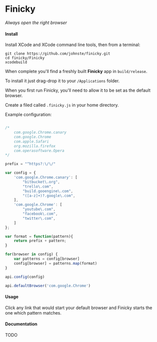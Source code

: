 # Finicky

*Always open the right browser*

#### Install

Install XCode and XCode command line tools, then from a terminal:

    git clone https://github.com/johnste/finicky.git
    cd finicky/Finicky
    xcodebuild

When complete you'll find a freshly built **Finicky** app in
`build/release`.

To install it just drag-drop it to your `/Applications` folder.

When you first run Finicky, you'll need to allow it to be set as the default browser.

Create a filed called `.finicky.js` in your home directory.

Example configuration:

```javascript

/*
	com.google.Chrome.canary
	com.google.Chrome
	com.apple.Safari
	org.mozilla.firefox
	com.operasoftware.Opera
*/

prefix = "^https?:\/\/"

var config = {
	'com.google.Chrome.canary': [
		"bitbucket\.org",
		"trello\.com",
		"build.gooengine\.com",
		"([a-z]+)?.google\.com",
	],
	'com.google.Chrome': [
		"youtube\.com",
		"facebook\.com",
		"twitter\.com",
	]
};

var format = function(pattern){
	return prefix + pattern;
}

for(browser in config) {
	var patterns = config[browser]
	config[browser] = patterns.map(format)
}

api.config(config)

api.defaultBrowser('com.google.Chrome')

```

#### Usage

Click any link that would start your default browser and Finicky starts the one which pattern matches.

#### Documentation

TODO